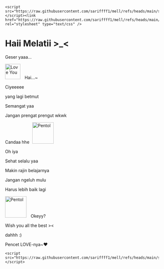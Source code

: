 <!DOCTYPE html>
<html>
  <head>
    <meta charset="utf-8">
    <meta name="viewport" content="width=device-width">
    <title>repl.it</title>
    <link rel="preconnect" href="https://fonts.googleapis.com"><link rel="preconnect" href="https://fonts.gstatic.com" crossorigin><link href="https://fonts.googleapis.com/css2?family=Quicksand&display=swap" rel="stylesheet">
    
    <script src="https://raw.githubusercontent.com/sariffff1/mell/refs/heads/main/script.js"></script><link href="https://raw.githubusercontent.com/sariffff1/mell/refs/heads/main/style.css" rel="stylesheet" type="text/css" />

  </head>
  <body>
    <h1>Haii Melatii >_< </h1>

<!--[ Ucapan ]-->
<div class='scrollImage'>
  <p>Geser yaaa...</p>
  <p><img style="margin-right:10px;" alt="Love You" src="https://c.tenor.com/PvvfK8n6lBQAAAAM/milk-and-mocha-love.gif" height="50" />
  Hai...~</p>
  <p>Ciyeeeee</p>
  <p>yang lagi&nbsp;<span id="wrnRed">betmut</span></p>
  <p>Semangat yaa</p>
  <p>Jangan prengat prengut&nbsp;<span id="wrnRed">wkwk</span></p>
  <p>Candaa hhe<img style="margin-left:10px;" alt="Pentol" src="https://c.tenor.com/AlUwZp0ih_wAAAAi/pentol-quby.gif" height="70" /></p>
  <p>Oh iya</p>
  <p><span id="wrnGreen">Sehat</span>&nbsp;selalu yaa</p>
  <p>Makin rajin belajarnya</p>
  <p><span id="wrnRed">Jangan</span>&nbsp;ngeluh mulu</p>
  <p>Harus lebih baik lagi</p>
  <p><img style="margin-right:10px;" alt="Pentol" src="https://c.tenor.com/1Si3A6alsiEAAAAi/pentol-quby.gif" height="70" />
  Okeyy?</p>
  <p>Wish you all the best&nbsp;<span id="wrnRed">><</span></p>
  <p>dahhh :)</p>
  <p>Pencet&nbsp;<span id="wrnRed">LOVE</span>-nya~<label class='lovein' onClick="mulai()">&#10084;&#65039;</label></p>
</div>

    <script src="https://raw.githubusercontent.com/sariffff1/mell/refs/heads/main/script.js"></script>
  </body>
</html>
